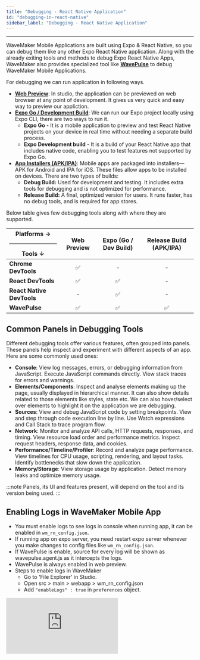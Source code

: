 ```yaml
---
title: "Debugging - React Native Application"
id: "debugging-in-react-native"
sidebar_label: "Debugging - React Native Application"
---
```

---

WaveMaker Mobile Applications are built using Expo & React Native, so you can debug them like any other Expo React Native application. Along with the already exiting tools and methods to debug Expo React Native Apps, WaveMaker also provides specialized tool like **[WavePulse](#wavepulse)** to debug WaveMaker Mobile Applications.

For debugging we can run application in following ways.

- **[Web Preview](test-run)**: In studio, the application can be previewed on web browser at any point of development. It gives us very quick and easy way to preview our appliction.
- **[Expo Go / Development Build](expo-debug)**: We can run our Expo project locally using Expo CLI, there are two ways to run it.
    - **Expo Go** - It is a mobile application to preview and test React Native projects on your device in real time without needing a separate build process.
    - **Expo Development build** - It is a build of your React Native app that includes native code, enabling you to test features not supported by Expo Go.
- **[App Installers (APK/IPA)](build-installers)**: Mobile apps are packaged into installers—APK for Android and IPA for iOS. These files allow apps to be installed on devices. There are two types of builds:
  - **Debug Build:** Used for development and testing. It includes extra tools for debugging and is not optimized for performance.
  - **Release Build:** A final, optimized version for users. It runs faster, has no debug tools, and is required for app stores.

Below table gives few debugging tools along with where they are supported.

| Platforms → <hr style={{margin:0}}/> Tools ↓ | Web Preview | Expo (Go / Dev Build) | Release Build (APK/IPA) |
| ------ | :-----: | :-----: | :-----: |
| **Chrome DevTools** | ✅ | - | - |
| **React DevTools** | ✅ | ✅ | - |
| **React Native DevTools** | - | ✅ | - |
| **WavePulse** | ✅ | ✅ | ✅ |

## Common Panels in Debugging Tools

Different debugging tools offer various features, often grouped into panels. These panels help inspect and experiment with different aspects of an app. Here are some commonly used ones:

- **Console**: View log messages, errors, or debugging information from JavaScript. Execute JavaScript commands directly. View stack traces for errors and warnings.
- **Elements/Components**: Inspect and analyse elements making up the page, usually displayed in hierarchical manner. It can also show details related to those elements like styles, state etc. We can also hover/select over elements to highlight it on the application we are debugging.
- **Sources**: View and debug JavaScript code by setting breakpoints. View and step through code execution line by line. Use Watch expressions and Call Stack to trace program flow.
- **Network**: Monitor and analyze API calls, HTTP requests, responses, and timing. View resource load order and performance metrics. Inspect request headers, response data, and cookies.
- **Performance/Timeline/Profiler**: Record and analyze page performance. View timelines for CPU usage, scripting, rendering, and layout tasks. Identify bottlenecks that slow down the application.
- **Memory/Storage**: View storage usage by application. Detect memory leaks and optimize memory usage.

:::note
Panels, its UI and features present, will depend on the tool and its version being used.
:::

## Enabling Logs in WaveMaker Mobile App

- You must enable logs to see logs in console when running app, it can be enabled in `wm_rn_config.json`.
- If running app on expo server, you need restart expo server whenever you make changes to config files like `wm_rn_config.json`.
- If WavePulse is enable, source for every log will be shown as wavepulse.agent.js as it intercepts the logs.
- WavePulse is always enabled in web preview.
- Steps to enable logs in WaveMaker
  - Go to 'File Explorer' in Studio.
  - Open src > main > webapp > wm_rn_config.json
  - Add `"enableLogs" : true` in `preferences` object.

<div style={{ position: "relative", paddingBottom: "56.25%" }}>
  <iframe
    style={{
      width: "100%",
      height: "100%",
      position: "absolute",
      left: 0,
      top: 0
    }}
    src="https://embed.app.guidde.com/playbooks/ce8XxiZkyG1R6rRNZ7HXKC"
    title="guide to show how to enable logs in WaveMaker mobile apps"
    frameBorder={0}
    referrerPolicy="unsafe-url"
    allowFullScreen="true"
    allow="clipboard-write"
    sandbox="allow-popups allow-popups-to-escape-sandbox allow-scripts allow-forms allow-same-origin allow-presentation"
  />
</div>

## Debugging Tools

### Chrome DevTools

Chrome DevTools is a built-in debugging tool present in Chrome browser which helps to inspect, analyze, edit and debug web applications directly in the browser. We can use it to inspect and debug WaveMaker mobile applications, by launching it in web preview in the browser.

#### Panels Available
- Console, Elements (shows HTML), Sources, Network, Performance, Memory, Application etc.

<details>
<summary>Key Features & Limitations</summary>

**Key Features**
- Works with web preview, which we can launch very quickly and easily while developing app in the WaveMaker studio.
- Inspecting elements and their styles. Can be used to edit CSS to quickly debug style issues.
- Viewing logs and executing JS directly in console.
- Monitoring network activity.
- Viewing & debugging JS source by setting breakpoints in the Source Panel.

**Limitations**
- In Elements panel it shows HTML elements, not the React components of our application.
- Can't debug native features as they don't work on web preview.

</details>

#### Using Chrome DevTools

- Open the project in studio and click on 'Preview' button at the top, to launch web preview.
- After web preview is loaded, click on 'REMOVE TOOLBAR'.
- Right click anywhere on the page and click on **Inspect**.
- Chrome DevTools will be opened. Its docking position and size is customizable and depends on your settings.
- In Sources Panel, you can view and debug page scripts easily. For this, press Ctrl+P or Cmd+P and enter the page name.
<div style={{ position: "relative", paddingBottom: "56.25%" }}>
  <iframe
    style={{
      width: "100%",
      height: "100%",
      position: "absolute",
      left: 0,
      top: 0
    }}
    src="https://embed.app.guidde.com/playbooks/kBN1AsvKu66Eb9tE9QVaBX"
    title="Chrome DevTools Walkthrough in Web Preview for WM Mobile App"
    frameBorder={0}
    referrerPolicy="unsafe-url"
    allowFullScreen="true"
    allow="clipboard-write"
    sandbox="allow-popups allow-popups-to-escape-sandbox allow-scripts allow-forms allow-same-origin allow-presentation"
  />
</div>

<br/>

:::note
Most modern browsers ships with their own DevTools, with similar features. If using any other browser, please check documentation for their DevTools.
:::

### React DevTools

React DevTools is a debugging tool that is used to debug React and React Native Apps. It can be used in browser by installing its extension.

#### Panels Available
- Components - Shows React components in hierarchical manner along with its props (Data passed to that component from its parent) and state (Data that the component manages itself, which can change over time and triggers the component to re-render when updated).
- Profiler - Collects timing information about each component that’s rendered in order to identify performance bottlenecks.

<details>
<summary>Key Features</summary>

**Key Features**
- It can be used along with Chrome DevTools, its Component Panel gives react compoennets unlike Chrome DevTools, which gives HTML in its Elements Panel. This can very useful while debugging in web preview as we can analyse react components composing our app along with its state and props.
- You can also edit state and prop value in ⚛️ Components Panel.

</details>

#### Using React DevTools

<details>
<summary>Installation</summary>

- React DevTools can be installed as extension in [Chrome](https://chrome.google.com/webstore/detail/react-developer-tools/fmkadmapgofadopljbjfkapdkoienihi?hl=en), [Firefox](https://addons.mozilla.org/en-US/firefox/addon/react-devtools/) and [Edge](https://microsoftedge.microsoft.com/addons/detail/react-developer-tools/gpphkfbcpidddadnkolkpfckpihlkkil) Browser.
- Here we are installing in Chrome, for Firefox and Edge, steps will be similar.
- For other browsers it can be installed with npm. [Learn More](https://react.dev/learn/react-developer-tools)

<div style={{ position: "relative", paddingBottom: "56.25%" }}>
  <iframe
    style={{
      width: "100%",
      height: "100%",
      position: "absolute",
      left: 0,
      top: 0
    }}
    src="https://embed.app.guidde.com/playbooks/1sMAWFG2RXrYq82p693aMW"
    title="Installing React DevTools"
    frameBorder={0}
    referrerPolicy="unsafe-url"
    allowFullScreen="true"
    allow="clipboard-write"
    sandbox="allow-popups allow-popups-to-escape-sandbox allow-scripts allow-forms allow-same-origin allow-presentation"
  />
</div>
</details>

- Once installation is complete, launch the application web preview and click on "REMOVE TOOLBAR".
- Right click anywhere on the page and click on **Inspect**. This will open browser's DevTools.
- The DevTools will now have two new panels '⚛️ Components' & '⚛️ Profiler' will be present in browser devtools.
- In ⚛️ Components panel, by selecting a component in the component tree, you can inspect and edit its current props and state in the panel on the right.
- In style details, there is a trace object. Trace object contains sources that participated in the preparation of the final style. In the trace object, styles of later sources are overridden by the former sources.
- Along with WaveMaker components it shows many other wrapper components. If you only want to see WaveMaker components, use fitler `^(?!Wm)` to filter out all components except WaveMaker Components.
TO DO (edit the video properly)
<div style={{ position: "relative", paddingBottom: "56.25%" }}>
  <iframe
    style={{
      width: "100%",
      height: "100%",
      position: "absolute",
      left: 0,
      top: 0
    }}
    src="https://embed.app.guidde.com/playbooks/rJEJEs4wGrcAJexguS9LE9"
    title="React DevTools Walkthrogh"
    frameBorder={0}
    referrerPolicy="unsafe-url"
    allowFullScreen="true"
    allow="clipboard-write"
    sandbox="allow-popups allow-popups-to-escape-sandbox allow-scripts allow-forms allow-same-origin allow-presentation"
  />
</div>

### React Native DevTools
React Native DevTools is a newly launched debgging tool specifically to debug react native apps.

:::note
Available for applications using Expo 52 (WaveMaker 11.10.0) or higher. For earlier versions old debugger along with React DevTools can be used. Press `j` for old debugger and `shift` + `m` > "Open React devtools", in terminal where Expo CLI is running to open old debugger and React DevTools respectively.
:::

#### Panels Available
- Console, Sources, Memory, Components (shows React components), Profiler, Network

<details>
<summary>Key Features</summary>

**Key Features**  
- It can be used to debug native builds of the app running on physical and virtual devices. This also enables debugging of native features, which isn't possible with the web preview.  
- It allows debugging of an application locally while running using Expo CLI, connected to WaveMaker Studio through `wm-reactnative sync`. This enables you to make changes in the studio, which will reflect on the app running on a physical/virtual device and can be debugged with React Native DevTools in real-time.  

</details>

#### Using React Native DevTools

:::note
React Native DevTools requires either Google Chrome or Microsoft Edge installed.
:::

- Run the application in Expo Go/Dev Build using Expo CLI.
- Press `j` in the terminal where Expo CLI is running, this will launch React Native DevTools.
- Its ⚛️ Component and ⚛️ Profiler panels comes from React DevTools and have the same features as React DevTools.  
- Its Console, Sources, Memory and Network Panel works similarly as in Chrome DevTools.

<div style={{ position: "relative", paddingBottom: "56.25%" }}>
  <iframe
    style={{
      width: "100%",
      height: "100%",
      position: "absolute",
      left: 0,
      top: 0
    }}
    src="https://embed.app.guidde.com/playbooks/qN3ypGfED7Yy8p9n2rcZNo"
    title="React Native DevTools"
    frameBorder={0}
    referrerPolicy="unsafe-url"
    allowFullScreen="true"
    allow="clipboard-write"
    sandbox="allow-popups allow-popups-to-escape-sandbox allow-scripts allow-forms allow-same-origin allow-presentation"
  />
</div>
<br />

:::tip
- Press `?` in terminal where Expo CLI is running to view all available options. Press `shift` + `m` here to see more tools like 'Inspect elements', 'Toggle performance monitor', 'Toggle developer menu', 'Open React devtools' and more. 
- Use Element Inspector of React Native Dev Menu, to hover and select components. To turn it on or off select it from more tools. You can also toggle it from React Dev Menu which can be opened by shaking the device, or by pressing `m` in terminal where Expo CLI is running.
:::

Refer React Native DevTools official docs to [learn more](https://reactnative.dev/docs/react-native-devtools).

### WavePulse

WavePulse is a debugging tool designed specifically for apps built using WaveMaker Mobile studio. 

#### Panels Available
- Console, Elements (shows WaveMaker Components), Network, Timeline, Storage, Info

<details>
<summary>Key Features & Limitations</summary>

**Key Features**  
- In the Elements panel, it shows only WaveMaker components along with their properties and styles.  
- The Timeline displays the page and WaveMaker service variable load time, along with other network requests.  
- Debugging session data can be easily exported and imported to resume the session later or share it with others.  
- The Storage Panel directly shows the app's local storage.  
- It can be used to debug release builds of the application (APK/IPA).  

**Limitations**  
- The Source Panel is not available for debugging JavaScript.  
- All displayed data is read-only. Values like state, styles, etc., cannot be edited in the tool to see changes in the running app.  

</details>

### Enabling WavePulse in WaveMaker Mobile App

- WavePulse must be enabled in the project to use it for debugging the application, it can be enabled in `wm_rn_config.json`.
- If running app on expo server, you need restart expo server whenever you make changes to config files like `wm_rn_config.json`.
- If WavePulse is enable, source for every log will be shown as wavepulse.agent.js as it intercepts the logs.
- WavePulse is always enabled in web preview.
- Steps to enable WavePulse in WaveMaker
  - Go to 'File Explorer' in Studio.
  - Open src > main > webapp > wm_rn_config.json
  - Add `"enableWavePulse" : true` in `preferences` object.

<div style={{ position: "relative", paddingBottom: "56.25%" }}>
  <iframe
    style={{
      width: "100%",
      height: "100%",
      position: "absolute",
      left: 0,
      top: 0
    }}
    src="https://embed.app.guidde.com/playbooks/eNEZKgeMjr2cHEwvb8kNSq"
    title="Enable WavePulse in WaveMaker Mobile App"
    frameBorder={0}
    referrerPolicy="unsafe-url"
    allowFullScreen="true"
    allow="clipboard-write"
    sandbox="allow-popups allow-popups-to-escape-sandbox allow-scripts allow-forms allow-same-origin allow-presentation"
  />
</div>

### Connecting WavePulse
  - Connecting WavePulse with Web Preview.
    - Launch Web Preview of the app, click on "REMOVE TOOLBAR" once the preview loads.
    - Open [WavePulse](https://apps.wavemakeronline.com/wavepulse/client/) in another tab, it will start a new session in WavePulse.
    - Select 'Connect to Web Preview" from the dropdown.
    - Copy the code generated, to connect Web Preview with this session of WavePulse.
    - Go back to the tab where Web Preview is running, and open Console Panel in the devloper tools. In Chrome you can press `Cmd` + `option` + `j` (Mac) / `Ctrl` + `shift` + `j` (Windows / Linux).
    - Paste the code copied from WavePulse in the Console Panel, and press enter to initiate connection the WavePulse session started earlier.
    - Web Preview is now connected with WavePulse session started earlier.
    - You can now use WavePulse to debug your application.

<div style={{ position: "relative", paddingBottom: "56.25%" }}>
  <iframe
    style={{
      width: "100%",
      height: "100%",
      position: "absolute",
      left: 0,
      top: 0
    }}
    src="https://embed.app.guidde.com/playbooks/1tKCbzKBWYEgis3ZjfXhRQ"
    title="Connecting Web Preview with WavePulse"
    frameBorder={0}
    referrerPolicy="unsafe-url"
    allowFullScreen="true"
    allow="clipboard-write"
    sandbox="allow-popups allow-popups-to-escape-sandbox allow-scripts allow-forms allow-same-origin allow-presentation"
  />
</div>

<br />

  - Connecting with app running on physical/virtual device (Expo dev build / Debug & Realease apk/ipa).
    - Run the application in Expo Dev Build using Expo CLI.
    - If using apk/ipa, install the app on device. If apk/ipa is built in debug mode ensure it is connecetd with Expo CLI in Dev Build mode.
    - Open [WavePulse](https://apps.wavemakeronline.com/wavepulse/client/) in a browser, it will start a new session in WavePulse.
    - Ensure 'Connect to APK or IPA" is selected from the dropdown.
    - Enter the application id for the application, this will generate QR code and coonnection link for app with given Application ID and this WavePulse session. (You can find application id in studio. Settings > Build Preferences > Application Properties > Application ID).
    - Close the application on device if it is already running.
    - Scan the QR code generated from the device, to launch the app and initiate WavePulse connection. Alternatively, you can code link given below QR code and open it in the browser of your device to do the same.
    - A pop up will appear once the application is launched, asking for permission to connect with the WavePulse session started earlier. Press 'Yes' to initiate connection.
    - WavePulse is now connected. You can now use WavePulse to debug your application.

<div style={{ position: "relative", paddingBottom: "56.25%" }}>
  <iframe
    style={{
      width: "100%",
      height: "100%",
      position: "absolute",
      left: 0,
      top: 0
    }}
    src="https://embed.app.guidde.com/playbooks/nLGL8FgNiBkhPfTbVgLnRY"
    title="Connecting WavePulse with iOS Sim"
    frameBorder={0}
    referrerPolicy="unsafe-url"
    allowFullScreen="true"
    allow="clipboard-write"
    sandbox="allow-popups allow-popups-to-escape-sandbox allow-scripts allow-forms allow-same-origin allow-presentation"
  />
</div>

#### Using WavePulse
- After launching WavePulse, you can select three options from the dropdown.
  1. Connect to APK or IPA - To connect with app running through Expo CLI in dev build or to connect with apk/ipa.
  2. Connect to Web Preview - To connect with app running in Web Preview.
  3. Import Data - To import previously exported WavePulse debugging data. This enables you to save data from a debugging session and use same data later on. 
- In Console Panel you can view all the logs, search for specific logs, clear all current logs and filter them by selecting types to show on upper right corner button.
- Elements Panel will show all WaveMaker components composing the page currently opened in the app. It will auto update when there is any change in the app running.
  - You can hover/select over the components shown here to highlight it in the app running on device.
  - When any component is selected in Elements Panel, its Properties and Styles will be shown on the right side of Elemets Panel.
  - Properties will show the Properties for widget as configured in the project in WaveMaker Studio.
  - Styles have a dropdown which can be used to select class for specific part of a widget to see classes applied on that part.
- Network Panel shows all network calls made by the application. You can click on any request to se its details like "Header", "Response" etc. You can also fiter request by selecting types to show on upper right corner button.
- Timeline Panel shows recorded time intervals for various events like page load, network calls, service variables etc. You can also use filters to filter specific types of events or time interval.
- Storage Panel shows app's local storage. To see latest data, you can use refresh button on upper right corner.
- Info Panel shows metadata related to app, you can use refresh button on upper right corner.
- To export current debugging session you can click om export button on the bottom right corner of the WavePulse.

<div style={{ position: "relative", paddingBottom: "56.25%" }}>
  <iframe
    style={{
      width: "100%",
      height: "100%",
      position: "absolute",
      left: 0,
      top: 0
    }}
    src="https://embed.app.guidde.com/playbooks/oa96srQW46ksPkRQMAKHPC"
    title="WavePulse walkthrough"
    frameBorder={0}
    referrerPolicy="unsafe-url"
    allowFullScreen="true"
    allow="clipboard-write"
    sandbox="allow-popups allow-popups-to-escape-sandbox allow-scripts allow-forms allow-same-origin allow-presentation"
  />
</div>
<br />

:::danger
You can use WavePulse to debug apk/ipa built in release mode for testing. However, it is advised to disable WavePulse, in builds for distribution including Play store or App Store submissions.
:::

- Dive Deeper into [WavePulse](wavepulse).

## Debugging Android/iOS Specific Native Code
- All the tools mentioned here, including React Native DevTools, are designed for debugging JavaScript and React-related issues. To inspect React Native’s underlying platform layers (e.g., for Native Modules), use Android Studio for Android and Xcode for iOS. Learn more [here](https://reactnative.dev/docs/debugging-native-code).
- You can also run and debug the app directly in Android Studio or Xcode. Please check their respective documentation for detailed instructions.

## Reference
- [Expo Docs](https://docs.expo.dev/debugging/errors-and-warnings/)
- [React Native Docs](https://reactnative.dev/docs/debugging)
